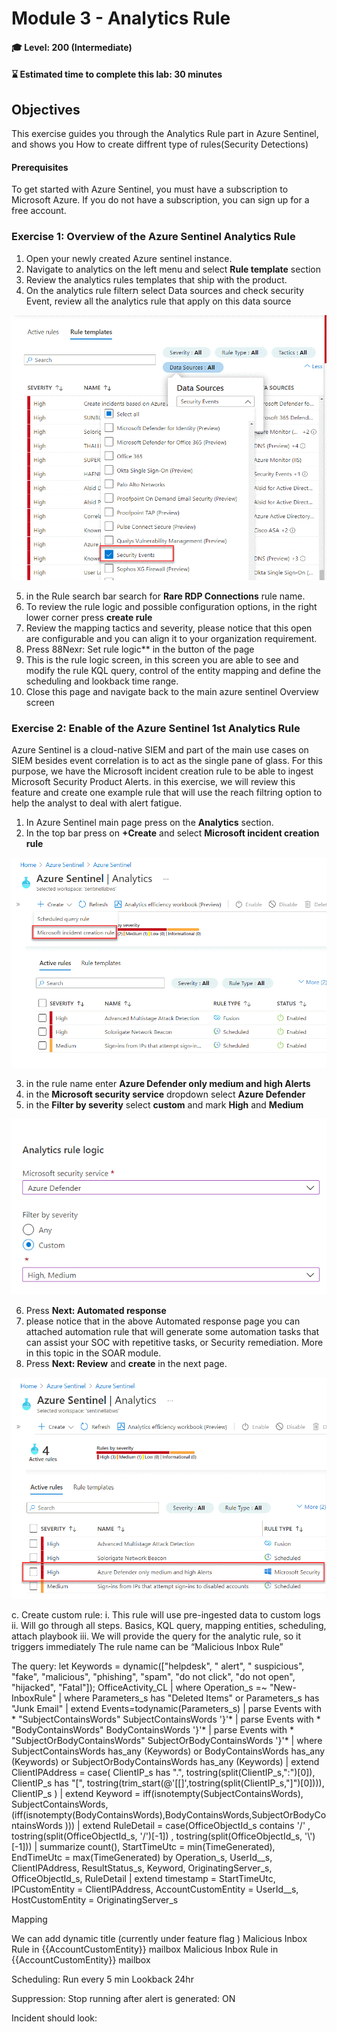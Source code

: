 # Module 3 - Analytics Rule

#### 🎓 Level: 200 (Intermediate)
#### ⌛ Estimated time to complete this lab: 30 minutes

## Objectives

This exercise guides you through the Analytics Rule part in Azure Sentinel, and shows you How to create diffrent type of rules(Security Detections)

#### Prerequisites

To get started with Azure Sentinel, you must have a subscription to Microsoft Azure. If you do not have a subscription, you can sign up for a free account.

### Exercise 1: Overview of the Azure Sentinel Analytics Rule
1. Open your newly created Azure sentinel instance.
2. Navigate to analytics on the left menu and select **Rule template** section
3. Review the analytics rules templates that ship with the product.
4. On the analytics rule filterת select Data sources and check security Event, review all the analytics rule that apply on this data source
	
![Select Security Events](../Images/m3-securityEvent01.gif?raw=true)

5. in the Rule search bar search for **Rare RDP Connections** rule name.
6. To review the rule logic and possible configuration options, in the right lower corner press **create rule** 
7. Review the mapping tactics and severity, please notice that this open are configurable and you can align it to your organization requirement.
8. Press 88Nexr: Set rule logic** in the button of the page 
9. This is the rule logic screen, in this screen you are able to see and modify the rule KQL query, control of the entity mapping and define the scheduling and lookback time range.
10. Close this page and navigate back to the main azure sentinel Overview screen 

### Exercise 2: Enable of the Azure Sentinel 1st Analytics Rule

Azure Sentinel is a cloud-native SIEM and part of the main use cases on SIEM besides event correlation is to act as the single pane of glass.
For this purpose, we have the Microsoft incident creation rule to be able to ingest Microsoft Security Product Alerts.
in this exercise, we will review this feature and create one example rule that will use the reach filtring option to help the analyst to deal with alert fatigue.

1. In Azure Sentinel main page press on the **Analytics** section.
2. In the top bar press on **+Create** and select **Microsoft incident creation rule**

![Select Microsoft incident creation rule](../Images/m3-microsoft-creation-rule.gif?raw=true)

3. in the rule name enter **Azure Defender only medium and high Alerts** 
4. in the **Microsoft security service** dropdown select **Azure Defender**
5. in the **Filter by severity** select **custom** and mark **High** and **Medium**

![Azure Defender Filter by severity](../Images/m3-microsoft-creation-rule02.gif?raw=true)

6. Press **Next: Automated response**
7. please notice that in the above Automated response page you can attached automation rule that will generate some automation tasks that can assist your SOC with repetitive tasks, or Security remediation. More in this topic in the SOAR module. 
8. Press **Next: Review** and **create** in the next page.

![review the azure defender rule](../Images/m3-microsoft-creation-rule03.gif?raw=true)

c.	Create custom rule:
i.	This rule will use pre-ingested data to custom logs
ii.	Will go through all steps. Basics, KQL query, mapping entities, scheduling, attach playbook 
iii.	We will provide the query for the analytic rule, so it triggers immediately
The rule name can be “Malicious Inbox Rule”

The query:
let Keywords = dynamic(["helpdesk", " alert", " suspicious", "fake", "malicious", "phishing", "spam", "do not click", "do not open", "hijacked", "Fatal"]);
OfficeActivity_CL
| where Operation_s =~ "New-InboxRule"
| where Parameters_s has "Deleted Items" or Parameters_s has "Junk Email" 
| extend Events=todynamic(Parameters_s)
| parse Events  with * "SubjectContainsWords" SubjectContainsWords '}'*
| parse Events  with * "BodyContainsWords" BodyContainsWords '}'*
| parse Events  with * "SubjectOrBodyContainsWords" SubjectOrBodyContainsWords '}'*
| where SubjectContainsWords has_any (Keywords)
or BodyContainsWords has_any (Keywords)
or SubjectOrBodyContainsWords has_any (Keywords)
| extend ClientIPAddress = case( ClientIP_s has ".", tostring(split(ClientIP_s,":")[0]), ClientIP_s has "[", tostring(trim_start(@'[[]',tostring(split(ClientIP_s,"]")[0]))), ClientIP_s )
| extend Keyword = iff(isnotempty(SubjectContainsWords), SubjectContainsWords, (iff(isnotempty(BodyContainsWords),BodyContainsWords,SubjectOrBodyContainsWords )))
| extend RuleDetail = case(OfficeObjectId_s contains '/' , tostring(split(OfficeObjectId_s, '/')[-1]) , tostring(split(OfficeObjectId_s, '\\')[-1]))
| summarize count(), StartTimeUtc = min(TimeGenerated), EndTimeUtc = max(TimeGenerated) by  Operation_s, UserId__s, ClientIPAddress, ResultStatus_s, Keyword, OriginatingServer_s, OfficeObjectId_s, RuleDetail
| extend timestamp = StartTimeUtc,  IPCustomEntity = ClientIPAddress, AccountCustomEntity = UserId__s, HostCustomEntity =  OriginatingServer_s

Mapping 

 

We can add dynamic title (currently under feature flag ) Malicious Inbox Rule in  {{AccountCustomEntity}} mailbox
Malicious Inbox Rule in  {{AccountCustomEntity}} mailbox

 
Scheduling:
Run every 5 min
Lookback 24hr

Suppression:
Stop running after alert is generated: ON

Incident should look:
 




